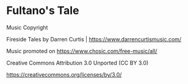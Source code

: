 # Fultano's Tale

Music Copyright

Fireside Tales by Darren Curtis | https://www.darrencurtismusic.com/

Music promoted on https://www.chosic.com/free-music/all/

Creative Commons Attribution 3.0 Unported (CC BY 3.0)

https://creativecommons.org/licenses/by/3.0/